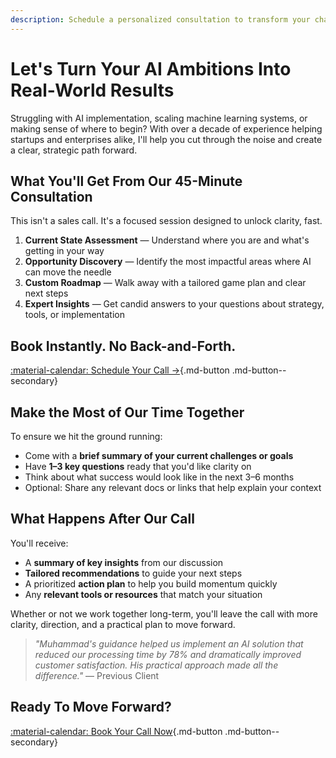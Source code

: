 ```yaml
---
description: Schedule a personalized consultation to transform your challenges into opportunities through expert guidance.
---
```


# Let's Turn Your AI Ambitions Into Real-World Results

Struggling with AI implementation, scaling machine learning systems, or making sense of where to begin? With over a decade of experience helping startups and enterprises alike, I'll help you cut through the noise and create a clear, strategic path forward.

## What You'll Get From Our 45-Minute Consultation

This isn't a sales call. It's a focused session designed to unlock clarity, fast.

1. **Current State Assessment** — Understand where you are and what's getting in your way
2. **Opportunity Discovery** — Identify the most impactful areas where AI can move the needle
3. **Custom Roadmap** — Walk away with a tailored game plan and clear next steps
4. **Expert Insights** — Get candid answers to your questions about strategy, tools, or implementation

## Book Instantly. No Back-and-Forth.

[:material-calendar: Schedule Your Call →](https://calendly.com/engineerprompt/consulting-call){.md-button .md-button--secondary}

## Make the Most of Our Time Together

To ensure we hit the ground running:

- Come with a **brief summary of your current challenges or goals**
- Have **1–3 key questions** ready that you'd like clarity on
- Think about what success would look like in the next 3–6 months
- Optional: Share any relevant docs or links that help explain your context

## What Happens After Our Call

You'll receive:

- A **summary of key insights** from our discussion
- **Tailored recommendations** to guide your next steps
- A prioritized **action plan** to help you build momentum quickly
- Any **relevant tools or resources** that match your situation

Whether or not we work together long-term, you'll leave the call with more clarity, direction, and a practical plan to move forward.

> *"Muhammad's guidance helped us implement an AI solution that reduced our processing time by 78% and dramatically improved customer satisfaction. His practical approach made all the difference."* — Previous Client

## Ready To Move Forward?

[:material-calendar: Book Your Call Now](https://calendly.com/engineerprompt/consulting-call){.md-button .md-button--secondary}
